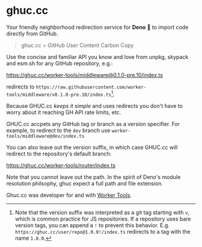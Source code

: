 # ghuc.cc
Your friendly neighborhood redirection service for **Deno** 🦕 to import code directly from GitHub.

> ghuc.cc = GitHub User Content Carbon Copy

Use the concise and familiar API you know and love from unpkg, skypack and esm.sh for any GitHub repository, e.g.:

<https://ghuc.cc/worker-tools/middleware@0.1.0-pre.10/index.ts>

redirects to `https://raw.githubusercontent.com/worker-tools/middleware/v0.1.0-pre.10/index.ts`[^1]. 

Because GHUC.cc _keeps it simple_ and uses redirects you don't have to worry about it reaching GH API rate limits, etc.

GHUC.cc accpets any GitHub tag or branch as a version specifier. For example, to redirect to the `dev` branch use `worker-tools/middleware@dev/index.ts`

You can also leave out the version suffix, in which case GHUC.cc will redirect to the repository's default branch:

<https://ghuc.cc/worker-tools/router/index.ts>

Note that you cannot leave out the path. In the spirit of Deno's module resolution philsophy, 
ghuc expect a full path and file extension.

Ghuc.cc was developer for and with [Worker Tools](https://workers.tools).

[^1]: Note that the version suffix was interpreted as a git tag starting with `v`, which is common practice for JS repositories.
If a repository uses bare version tags, you can append a `!` to prevent this behavior.
E.g. `https://ghuc.cc/user/repo@1.0.0!/index.ts` redirects to a tag with the name `1.0.0`.
